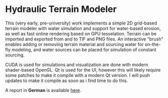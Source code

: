 # Hydraulic Terrain Modeler

This (very early, pre-university) work implements a simple 2D grid-based terrain modeler with water simulation and support for water-based erosion, as well as fast online rendering based on GPU tesselation. Terrain can be imported and exported from and to TIF and PNG files. An interactive "brush" enables adding or removing terrain material and sourcing water for on-the-fly modeling, and water sources can be placed for simulation of constant sourcing.

CUDA is used for simulations and visualization are done with modern shader-based OpenGL.
Qt is used for the UI, however this will likely require some patches to make it compile with a modern Qt version.
I will push updates to make it compile as soon as i find time to do this.

A report in **German** is available [here](https://drive.google.com/open?id=11JHhqISbFBbvi_j3kJsj8EUanhBGpt9j).
